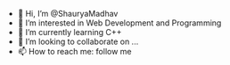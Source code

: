 - 👋 Hi, I’m @ShauryaMadhav
- 👀 I’m interested in Web Development and Programming
- 🌱 I’m currently learning C++
- 💞️ I’m looking to collaborate on ...
- 📫 How to reach me: follow me

<!---
ShauryaMadhav/ShauryaMadhav is a ✨ special ✨ repository because its `README.md` (this file) appears on your GitHub profile.
You can click the Preview link to take a look at your changes.
--->
